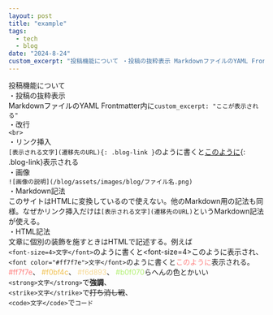 ```yaml
---
layout: post
title: "example"
tags:
  - tech
  - blog
date: "2024-8-24"
custom_excerpt: "投稿機能について ・投稿の抜粋表示 MarkdownファイルのYAML Frontmatter内に..."
---
```

投稿機能について<br>
・投稿の抜粋表示<br>
MarkdownファイルのYAML Frontmatter内に`custom_excerpt: "ここが表示される"`<br>
・改行<br>
`<br>`<br>
・リンク挿入<br>
`[表示される文字](遷移先のURL){: .blog-link }`のように書くと[このように](https://example.com){: .blog-link}表示される<br>
・画像<br>
`![画像の説明](/blog/assets/images/blog/ファイル名.png)`<br>
・Markdown記法<br>
このサイトはHTMLに変換しているので使えない。他のMarkdown用の記法も同様。なぜかリンク挿入だけは`[表示される文字](遷移先のURL)`というMarkdown記法が使える。<br>
・HTML記法<br>
文章に個別の装飾を施すときはHTMLで記述する。例えば<br>
`<font-size=4>文字</font>`のように書くと<font-size=4>このように</font>表示され、<br>
`<font color="#ff7f7e">文字</font>`のように書くと<font color="#ff7f7e">このように</font>表示される。<br>
<font color="#ff7f7e">#ff7f7e</font>、
<font color="#f0bf4c">#f0bf4c</font>、
<font color="#f6d893">#f6d893</font>、
<font color="#b0f070">#b0f070</font>らへんの色とかいい<br>
`<strong>文字</strong>`で<strong>強調</strong>、<br>
`<strike>文字</strike>`で<strike>打ち消し戦</strike>、<br>
`<code>文字</code>`で<code>コード</code>
